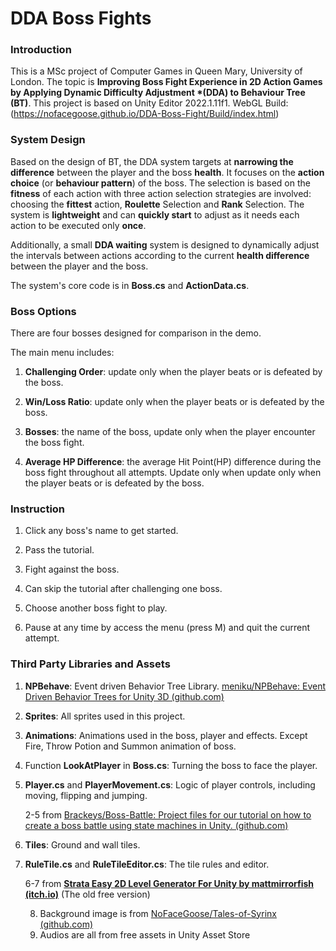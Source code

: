 # DDA Boss Fights

### **Introduction**

This is a MSc project of Computer Games in Queen Mary, University of London. The topic is **Improving Boss Fight Experience in 2D Action  Games by Applying Dynamic Difficulty Adjustment *(DDA) to Behaviour Tree (BT)**. This project is based on Unity Editor 2022.1.11f1.
WebGL Build: (https://nofacegoose.github.io/DDA-Boss-Fight/Build/index.html)



### System Design

Based on the design of BT, the DDA system targets at **narrowing the difference** between the player and the boss **health**. It focuses on the **action choice** (or **behaviour pattern**) of the boss. The selection is based on the **fitness** of each action with three action selection strategies are involved: choosing the **fittest** action, **Roulette** Selection and **Rank** Selection. The system is **lightweight** and can **quickly start** to adjust as it needs each action to be executed only **once**.

Additionally, a small **DDA waiting** system is designed to dynamically adjust the intervals between actions according to the current **health difference** between the player and the boss.

The system's core code is in **Boss.cs** and **ActionData.cs**.



### Boss Options

There are four bosses designed for comparison in the demo.

The main menu includes:

1. **Challenging Order**: update only when the player beats or is defeated by the boss.

2. **Win/Loss Ratio**: update only when the player beats or is defeated by the boss.

3. **Bosses**: the name of the boss, update only when the player encounter the boss fight.

4. **Average HP Difference**: the average Hit Point(HP) difference during the boss fight throughout all attempts. Update only when update only when the player beats or is defeated by the boss.

   

### Instruction

1. Click any boss's name to get started.

2. Pass the tutorial.

3. Fight against the boss.

4. Can skip the tutorial after challenging one boss.

5. Choose another boss fight to play.

6. Pause at any time by access the menu (press M) and quit the current attempt.

   

### Third Party Libraries and Assets

1. **NPBehave**: Event driven Behavior Tree Library. [meniku/NPBehave: Event Driven Behavior Trees for Unity 3D (github.com)](https://github.com/meniku/NPBehave)

2. **Sprites**:  All sprites used in this project.

3. **Animations**: Animations used in the boss, player and effects. Except Fire, Throw Potion and Summon animation of boss.

4. Function **LookAtPlayer** in **Boss.cs**: Turning the boss to face the player.

5. **Player.cs** and **PlayerMovement.cs**: Logic of player controls, including moving,  flipping and jumping.

   2-5 from [Brackeys/Boss-Battle: Project files for our tutorial on how to create a boss battle using state machines in Unity. (github.com)](https://github.com/Brackeys/Boss-Battle)

6. **Tiles**: Ground and wall tiles. 

7. **RuleTile.cs** and **RuleTileEditor.cs**: The tile rules and editor.

   6-7 from **[Strata Easy 2D Level Generator For Unity by mattmirrorfish (itch.io)](https://mattmirrorfish.itch.io/strata-easy-2d-level-generator-for-unity)** (The old free version)

	8. Background image is from [NoFaceGoose/Tales-of-Syrinx (github.com)](https://github.com/NoFaceGoose/Tales-of-Syrinx)
	8. Audios are all from free assets in Unity Asset Store
